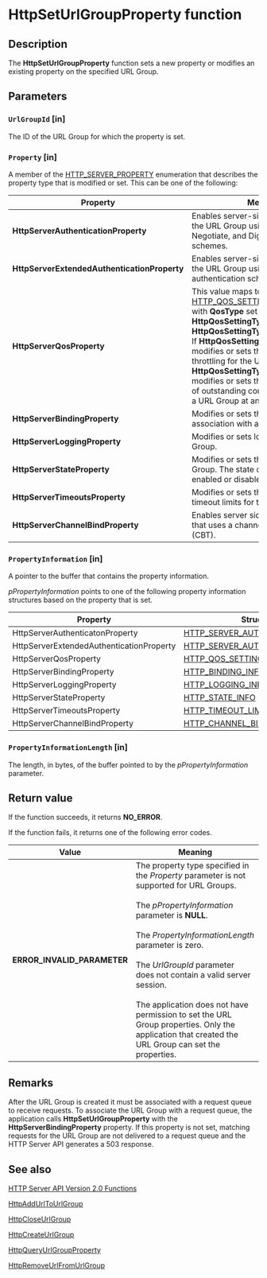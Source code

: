 # HttpSetUrlGroupProperty function

## Description

The **HttpSetUrlGroupProperty** function sets a new property or modifies an existing property on the specified URL Group.

## Parameters

### `UrlGroupId` [in]

The ID of the URL Group for which the property is set.

### `Property` [in]

A member of the [HTTP_SERVER_PROPERTY](https://learn.microsoft.com/windows/desktop/api/http/ne-http-http_server_property) enumeration that describes the property type that is modified or set. This can be one of the following:

| Property | Meaning |
| --- | --- |
| **HttpServerAuthenticationProperty** | Enables server-side authentication for the URL Group using the Basic, NTLM, Negotiate, and Digest authentication schemes. |
| **HttpServerExtendedAuthenticationProperty** | Enables server-side authentication for the URL Group using the Kerberos authentication scheme. |
| **HttpServerQosProperty** | This value maps to the generic [HTTP_QOS_SETTING_INFO](https://learn.microsoft.com/windows/desktop/api/http/ns-http-http_qos_setting_info) structure with **QosType** set to either **HttpQosSettingTypeBandwidth** or **HttpQosSettingTypeConnectionLimit**. If **HttpQosSettingTypeBandwidth**, modifies or sets the bandwidth throttling for the URL Group. If **HttpQosSettingTypeConnectionLimit**, modifies or sets the maximum number of outstanding connections served for a URL Group at any time. |
| **HttpServerBindingProperty** | Modifies or sets the URL Group association with a request queue. |
| **HttpServerLoggingProperty** | Modifies or sets logging for the URL Group. |
| **HttpServerStateProperty** | Modifies or sets the state of the URL Group. The state can be either enabled or disabled. |
| **HttpServerTimeoutsProperty** | Modifies or sets the connection timeout limits for the URL Group. |
| **HttpServerChannelBindProperty** | Enables server side authentication that uses a channel binding token (CBT). |

### `PropertyInformation` [in]

A pointer to the buffer that contains the property information.

*pPropertyInformation* points to one of the following property information structures based on the property that is set.

| Property | Structure |
| --- | --- |
| HttpServerAuthenticatonProperty | [HTTP_SERVER_AUTHENTICATION_INFO](https://learn.microsoft.com/windows/desktop/api/http/ns-http-http_server_authentication_info) |
| HttpServerExtendedAuthenticationProperty | [HTTP_SERVER_AUTHENTICATION_INFO](https://learn.microsoft.com/windows/desktop/api/http/ns-http-http_server_authentication_info) |
| HttpServerQosProperty | [HTTP_QOS_SETTING_INFO](https://learn.microsoft.com/windows/desktop/api/http/ns-http-http_qos_setting_info) |
| HttpServerBindingProperty | [HTTP_BINDING_INFO](https://learn.microsoft.com/windows/desktop/api/http/ns-http-http_binding_info) |
| HttpServerLoggingProperty | [HTTP_LOGGING_INFO](https://learn.microsoft.com/windows/desktop/api/http/ns-http-http_logging_info) |
| HttpServerStateProperty | [HTTP_STATE_INFO](https://learn.microsoft.com/windows/desktop/api/http/ns-http-http_state_info) |
| HttpServerTimeoutsProperty | [HTTP_TIMEOUT_LIMIT_INFO](https://learn.microsoft.com/windows/desktop/api/http/ns-http-http_timeout_limit_info) |
| HttpServerChannelBindProperty | [HTTP_CHANNEL_BIND_INFO](https://learn.microsoft.com/windows/desktop/api/http/ns-http-http_channel_bind_info) |

### `PropertyInformationLength` [in]

The length, in bytes, of the buffer pointed to by the *pPropertyInformation* parameter.

## Return value

If the function succeeds, it returns **NO_ERROR**.

If the function fails, it returns one of the following error codes.

| Value | Meaning |
| --- | --- |
| **ERROR_INVALID_PARAMETER** | The property type specified in the *Property* parameter is not supported for URL Groups.<br><br>The *pPropertyInformation* parameter is **NULL**.<br><br>The *PropertyInformationLength* parameter is zero.<br><br>The *UrlGroupId* parameter does not contain a valid server session.<br><br>The application does not have permission to set the URL Group properties. Only the application that created the URL Group can set the properties. |

## Remarks

After the URL Group is created it must be associated with a request queue to receive requests. To associate the URL Group with a request queue, the application calls **HttpSetUrlGroupProperty** with the **HttpServerBindingProperty** property. If this property is not set, matching requests for the URL Group are not delivered to a request queue and the HTTP Server API generates a 503 response.

## See also

[HTTP Server API Version 2.0 Functions](https://learn.microsoft.com/windows/desktop/Http/http-server-api-version-2-0-functions)

[HttpAddUrlToUrlGroup](https://learn.microsoft.com/windows/desktop/api/http/nf-http-httpaddurltourlgroup)

[HttpCloseUrlGroup](https://learn.microsoft.com/windows/desktop/api/http/nf-http-httpcloseurlgroup)

[HttpCreateUrlGroup](https://learn.microsoft.com/windows/desktop/api/http/nf-http-httpcreateurlgroup)

[HttpQueryUrlGroupProperty](https://learn.microsoft.com/windows/desktop/api/http/nf-http-httpqueryurlgroupproperty)

[HttpRemoveUrlFromUrlGroup](https://learn.microsoft.com/windows/desktop/api/http/nf-http-httpremoveurlfromurlgroup)